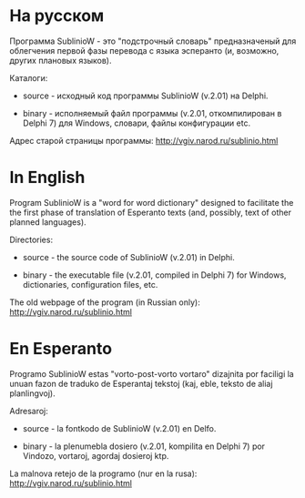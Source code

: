 # На русском

Программа SublinioW - это "подстрочный словарь" предназначеный для облегчения первой фазы перевода с языка эсперанто (и, возможно, других плановых языков).

Каталоги:

* source - исходный код программы SublinioW (v.2.01) на Delphi.

* binary - исполняемый файл программы (v.2.01, откомпилирован в Delphi 7) для Windows, словари, файлы конфигурации etc.

Адрес старой страницы программы: http://vgiv.narod.ru/sublinio.html

# In English

Program SublinioW is a "word for word dictionary" designed to facilitate the the first phase of translation of Esperanto texts (and, possibly, text of other planned languages).

Directories:

* source - the source code of SublinioW (v.2.01) in Delphi.

* binary - the executable file (v.2.01, compiled in Delphi 7) for Windows, dictionaries, configuration files, etc.

The old webpage of the program (in Russian only): http://vgiv.narod.ru/sublinio.html

# En Esperanto

Programo SublinioW estas "vorto-post-vorto vortaro" dizajnita por faciligi la unuan fazon de traduko de Esperantaj tekstoj (kaj, eble, teksto de aliaj planlingvoj).

Adresaroj:

* source - la fontkodo de SublinioW (v.2.01) en Delfo.

* binary - la plenumebla dosiero (v.2.01, kompilita en Delphi 7) por Vindozo, vortaroj, agordaj dosieroj ktp.

La malnova retejo de la programo (nur en la rusa): http://vgiv.narod.ru/sublinio.html 
